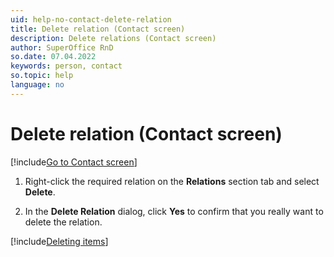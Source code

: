 ```yaml
---
uid: help-no-contact-delete-relation
title: Delete relation (Contact screen)
description: Delete relations (Contact screen)
author: SuperOffice RnD
so.date: 07.04.2022
keywords: person, contact
so.topic: help
language: no
---
```


# Delete relation (Contact screen)

[!include[Go to Contact screen](../../learn/includes/goto-contact.md)]

1. Right-click the required relation on the **Relations** section tab and select **Delete**.

1. In the **Delete Relation** dialog, click **Yes** to confirm that you really want to delete the relation.

[!include[Deleting items](../../learn/includes/tip-deletion.md)]

<!-- Referenced links -->

<!-- Referenced images -->


